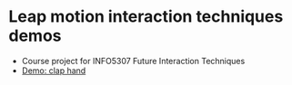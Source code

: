 # Leap motion interaction techniques demos
* Course project for INFO5307 Future Interaction Techniques
* [Demo: clap hand](http://hanax.github.io/leap_motion_interaction_demos/demo3)
